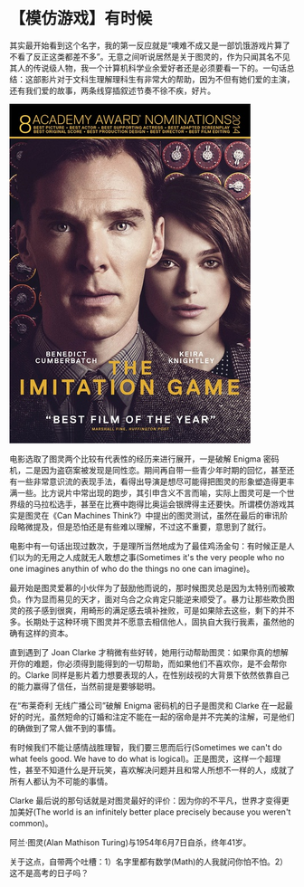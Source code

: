 # 【模仿游戏】有时候

其实最开始看到这个名字，我的第一反应就是“噢难不成又是一部饥饿游戏片算了不看了反正这类都差不多”。无意之间听说居然是关于图灵的，作为只闻其名不见其人的传说级人物，我一个计算机科学业余爱好者还是必须要看一下的。一句话总结：这部影片对于文科生理解理科生有非常大的帮助，因为不但有她们爱的主演，还有我们爱的故事，两条线穿插叙述节奏不徐不疾，好片。

![imitation-game](./_resources/imitation-game.jpg)

电影选取了图灵两个比较有代表性的经历来进行展开，一是破解 Enigma 密码机，二是因为盗窃案被发现是同性恋。期间再自带一些青少年时期的回忆，甚至还有一些非常意识流的表现手法，看得出导演是想尽可能得把图灵的形象塑造得更丰满一些。比方说片中常出现的跑步，其引申含义不言而喻，实际上图灵可是一个世界级的马拉松选手，甚至在比赛中跑得比奥运会银牌得主还要快。所谓模仿游戏其实是图灵在《Can Machines Think?》中提出的图灵测试，虽然在最后的审讯阶段略微提及，但是恐怕还是有些难以理解，不过这不重要，意思到了就行。

电影中有一句话出现过数次，于是理所当然地成为了最佳鸡汤金句：有时候正是人们以为的无用之人成就无人敢想之事(Sometimes it's the very people who no one imagines anythin of who do the things no one can imagine)。

最开始是图灵爱慕的小伙伴为了鼓励他而说的，那时候图灵总是因为太特别而被欺负。作为显而易见的天才，面对乌合之众肯定只能逆来顺受了。暴力让那些欺负图灵的孩子感到很爽，用畸形的满足感去填补挫败，可是如果除去这些，剩下的并不多。长期处于这种环境下图灵并不愿意去相信他人，固执自大我行我素，虽然他的确有这样的资本。

直到遇到了 Joan Clarke 才稍微有些好转，她用行动帮助图灵：如果你真的想解开你的难题，你必须得到能得到的一切帮助，而如果他们不喜欢你，是不会帮你的。Clarke 同样是影片着力想要表现的人，在性别歧视的大背景下依然依靠自己的能力赢得了信任，当然前提是要够聪明。

在“布莱奇利 无线广播公司”破解 Enigma 密码机的日子是图灵和 Clarke 在一起最好的时光，虽然短命的订婚和注定不能在一起的宿命是并不完美的注解，可是他们的确做到了常人做不到的事情。

有时候我们不能让感情战胜理智，我们要三思而后行(Sometimes we can't do what feels good. We have to do what is logical)。正是图灵，这样一个超理性，甚至不知道什么是开玩笑，喜欢解决问题并且和常人所想不一样的人，成就了所有人都认为不可能的事情。

Clarke 最后说的那句话就是对图灵最好的评价：因为你的不平凡，世界才变得更加美好(The world is an infinitely better place precisely because you weren't common)。

阿兰·图灵(Alan Mathison Turing)与1954年6月7日自杀，终年41岁。

关于这点，自带两个吐槽：1）名字里都有数学(Math)的人我就问你怕不怕。2）这不是高考的日子吗？
